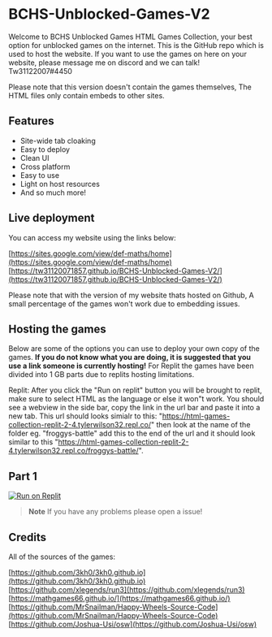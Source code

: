 # BCHS-Unblocked-Games-V2
Welcome to BCHS Unblocked Games HTML Games Collection, your best option for unblocked games on the internet. This is the GitHub repo which is used to host the website. If you want to use the games on here on your website, please message me on discord and we can talk! Tw31122007#4450

Please note that this version doesn't contain the games themselves, The HTML files only contain embeds to other sites.

## Features

- Site-wide tab cloaking
- Easy to deploy
- Clean UI
- Cross platform
- Easy to use
- Light on host resources
- And so much more!

## Live deployment

You can access my website using the links below:

[https://sites.google.com/view/def-maths/home](https://sites.google.com/view/def-maths/home)
[https://tw31120071857.github.io/BCHS-Unblocked-Games-V2/](https://tw31120071857.github.io/BCHS-Unblocked-Games-V2/)

Please note that with the version of my website thats hosted on Github, A small percentage of the games won't work due to embedding issues.

## Hosting the games

Below are some of the options you can use to deploy your own copy of the games. **If you do not know what you are doing, it is suggested that you use a link someone is currently hosting!** For Replit the games have been divided into 1 GB parts due to replits hosting limitations.

Replit:
After you click the "Run on replit" button you will be brought to replit, make sure to select HTML as the language or else it won"t work. You should see a webview in the side bar, copy the link in the url bar and paste it into a new tab. This url should looks simialr to this: "https://html-games-collection-replit-2-4.tylerwilson32.repl.co/" then look at the name of the folder eg. "froggys-battle" add this to the end of the url and it should look similar to this "https://html-games-collection-replit-2-4.tylerwilson32.repl.co/froggys-battle/".

## Part 1
[![Run on Replit](https://binbashbanana.github.io/deploy-buttons/buttons/remade/replit.svg)](https://replit.com/github/tw31120071857/HTML-Games-Collection-Replit-1)


> **Note**
> If you have any problems please open a issue!

## Credits
All of the sources of the games:

[https://github.com/3kh0/3kh0.github.io](https://github.com/3kh0/3kh0.github.io)
[https://github.com/xlegends/run3](https://github.com/xlegends/run3)
[https://mathgames66.github.io/](https://mathgames66.github.io/)
[https://github.com/MrSnailman/Happy-Wheels-Source-Code](https://github.com/MrSnailman/Happy-Wheels-Source-Code)
[https://github.com/Joshua-Usi/osw](https://github.com/Joshua-Usi/osw)

